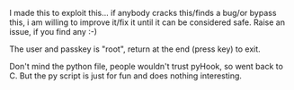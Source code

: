 I made this to exploit this... if anybody cracks this/finds a bug/or bypass this, i am willing to improve it/fix it until it can be considered safe. Raise an issue, if you find any :-)

The user and passkey is "root", return at the end (press <enter> key) to exit.



Don't mind the python file, people wouldn't trust pyHook, so went back to C. But the py script is just for fun and does nothing interesting.


